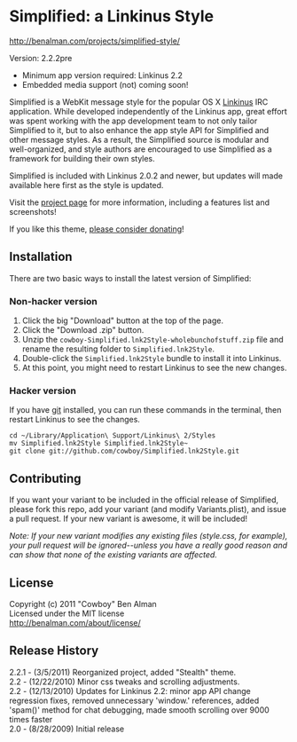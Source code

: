 # Simplified: a Linkinus Style #
<http://benalman.com/projects/simplified-style/>

Version: 2.2.2pre

* Minimum app version required: Linkinus 2.2
* Embedded media support (not) coming soon!

Simplified is a WebKit message style for the popular OS X [Linkinus](http://conceitedsoftware.com/products/linkinus) IRC application. While developed independently of the Linkinus app, great effort was spent working with the app development team to not only tailor Simplified to it, but to also enhance the app style API for Simplified and other message styles. As a result, the Simplified source is modular and well-organized, and style authors are encouraged to use Simplified as a framework for building their own styles.

Simplified is included with Linkinus 2.0.2 and newer, but updates will made available here first as the style is updated.

Visit the [project page](http://benalman.com/projects/simplified-style/) for more information, including a features list and screenshots!

If you like this theme, [please consider donating](http://benalman.com/donate)!

## Installation ##

There are two basic ways to install the latest version of Simplified:

### Non-hacker version ###

 1. Click the big "Download" button at the top of the page.
 2. Click the "Download .zip" button.
 3. Unzip the `cowboy-Simplified.lnk2Style-wholebunchofstuff.zip` file and rename the resulting folder to `Simplified.lnk2Style`.
 4. Double-click the `Simplified.lnk2Style` bundle to install it into Linkinus.
 5. At this point, you might need to restart Linkinus to see the new changes.

### Hacker version ###

If you have [git](http://code.google.com/p/git-osx-installer/) installed, you can run these commands in the terminal, then restart Linkinus to see the changes.
 
    cd ~/Library/Application\ Support/Linkinus\ 2/Styles
    mv Simplified.lnk2Style Simplified.lnk2Style~
    git clone git://github.com/cowboy/Simplified.lnk2Style.git


## Contributing ##

If you want your variant to be included in the official release of Simplified, please fork this repo, add your variant (and modify Variants.plist), and issue a pull request. If your new variant is awesome, it will be included!

_Note: If your new variant modifies any existing files (style.css, for example), your pull request will be ignored--unless you have a really good reason and can show that none of the existing variants are affected._


## License ##
Copyright (c) 2011 "Cowboy" Ben Alman  
Licensed under the MIT license  
<http://benalman.com/about/license/>


## Release History ##

2.2.1 - (3/5/2011) Reorganized project, added "Stealth" theme.  
2.2 - (12/22/2010) Minor css tweaks and scrolling adjustments.  
2.2 - (12/13/2010) Updates for Linkinus 2.2: minor app API change regression fixes, removed unnecessary 'window.' references, added 'spam()' method for chat debugging, made smooth scrolling over 9000 times faster  
2.0 - (8/28/2009) Initial release
